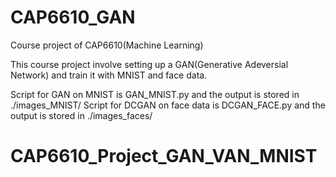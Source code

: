 # CAP6610_GAN
Course project of CAP6610(Machine Learning)

This course project involve setting up a GAN(Generative Adeversial Network) and train it with MNIST and face data. 

Script for GAN on MNIST is GAN_MNIST.py and the output is stored in ./images_MNIST/
Script for DCGAN on face data is DCGAN_FACE.py and the output is stored in ./images_faces/

# CAP6610_Project_GAN_VAN_MNIST
